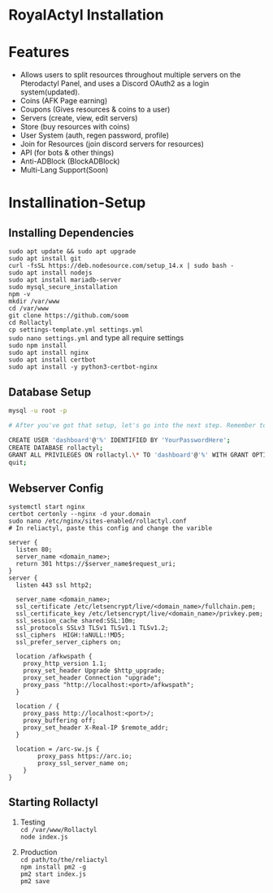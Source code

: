 # RoyalActyl Installation

# Features
- Allows users to split resources throughout multiple servers on the Pterodactyl Panel, and uses a Discord OAuth2 as a login system(updated).
- Coins (AFK Page earning)
- Coupons (Gives resources & coins to a user)
- Servers (create, view, edit servers)
- Store (buy resources with coins)
- User System (auth, regen password, profile)
- Join for Resources (join discord servers for resources)
- API (for bots & other things)
- Anti-ADBlock (BlockADBlock)
- Multi-Lang Support(Soon)

# Installination-Setup

<h2>Installing Dependencies</h2>

`sudo apt update && sudo apt upgrade`<br>
`sudo apt install git`<br>
`curl -fsSL https://deb.nodesource.com/setup_14.x | sudo bash -`<br>
`sudo apt install nodejs`<br>
`sudo apt install mariadb-server`<br>
`sudo mysql_secure_installation`<br>
`npm -v`<br>
`mkdir /var/www` <br>
`cd /var/www` <br>
`git clone https://github.com/soom`<br>
`cd Rollactyl`<br>
`cp settings-template.yml settings.yml` <br>
`sudo nano settings.yml` and type all require settings<br>
`sudo npm install`<br>
`sudo apt install nginx`<br>
`sudo apt install certbot`<br>
`sudo apt install -y python3-certbot-nginx`

<h2>Database Setup</h2>

```Bash
mysql -u root -p

# After you've got that setup, let's go into the next step. Remember to change 'YourPasswordHere' with a secure password.

CREATE USER 'dashboard'@'%' IDENTIFIED BY 'YourPasswordHere';
CREATE DATABASE rollactyl;
GRANT ALL PRIVILEGES ON rollactyl.\* TO 'dashboard'@'%' WITH GRANT OPTION;
quit;

```

<h2>Webserver Config</h2>

`systemctl start nginx`<br>
`certbot certonly --nginx -d your.domain`<br>
`sudo nano /etc/nginx/sites-enabled/rollactyl.conf`<br>
`# In reliactyl, paste this config and change the varible `

```Nginx
server {
  listen 80;
  server_name <domain_name>;
  return 301 https://$server_name$request_uri;
}
server {
  listen 443 ssl http2;

  server_name <domain_name>;
  ssl_certificate /etc/letsencrypt/live/<domain_name>/fullchain.pem;
  ssl_certificate_key /etc/letsencrypt/live/<domain_name>/privkey.pem;
  ssl_session_cache shared:SSL:10m;
  ssl_protocols SSLv3 TLSv1 TLSv1.1 TLSv1.2;
  ssl_ciphers  HIGH:!aNULL:!MD5;
  ssl_prefer_server_ciphers on;

  location /afkwspath {
    proxy_http_version 1.1;
    proxy_set_header Upgrade $http_upgrade;
    proxy_set_header Connection "upgrade";
    proxy_pass "http://localhost:<port>/afkwspath";
  }

  location / {
    proxy_pass http://localhost:<port>/;
    proxy_buffering off;
    proxy_set_header X-Real-IP $remote_addr;
  }

  location = /arc-sw.js {
        proxy_pass https://arc.io;
        proxy_ssl_server_name on;
    }
}
```

<h2>Starting Rollactyl</h2>

1. Testing<br>
   `cd /var/www/Rollactyl`<br>
   `node index.js`<br>

2. Production<br>
   `cd path/to/the/reliactyl`<br>
   `npm install pm2 -g`<br>
   `pm2 start index.js`<br>
   `pm2 save`


